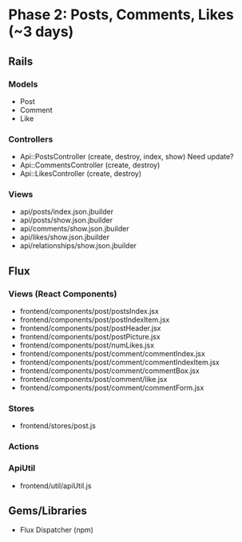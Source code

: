 # Phase 2: Posts, Comments, Likes (~3 days)

## Rails
### Models
* Post
* Comment
* Like

### Controllers
* Api::PostsController (create, destroy, index, show) Need update?
* Api::CommentsController (create, destroy)
* Api::LikesController (create, destroy)

### Views
* api/posts/index.json.jbuilder
* api/posts/show.json.jbuilder
* api/comments/show.json.jbuilder
* api/likes/show.json.jbuilder
* api/relationships/show.json.jbuilder

## Flux
### Views (React Components)
* frontend/components/post/postsIndex.jsx
* frontend/components/post/postIndexItem.jsx
* frontend/components/post/postHeader.jsx
* frontend/components/post/postPicture.jsx
* frontend/components/post/numLikes.jsx
* frontend/components/post/comment/commentIndex.jsx
* frontend/components/post/comment/commentIndexItem.jsx
* frontend/components/post/comment/commentBox.jsx
* frontend/components/post/comment/like.jsx
* frontend/components/post/comment/commentForm.jsx

### Stores
* frontend/stores/post.js

### Actions

### ApiUtil
* frontend/util/apiUtil.js

## Gems/Libraries
* Flux Dispatcher (npm)
